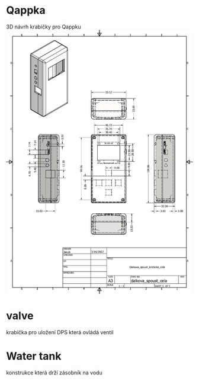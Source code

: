 # Qappka
3D návrh krabičky pro Qappku
<object data="qappka_main/all_2D.pdf" type="application/pdf" width="100%"> 
</object>
<img src="https://github.com/kocevjak/qappka/blob/1589a20d0363b5c3ed1c151ee1fd332e6ce5122b/hardware/3D print/qappka_main/all_2D.pdf">
# valve
krabička pro uložení DPS která ovládá ventil

# Water tank
konstrukce která drží zásobník na vodu
